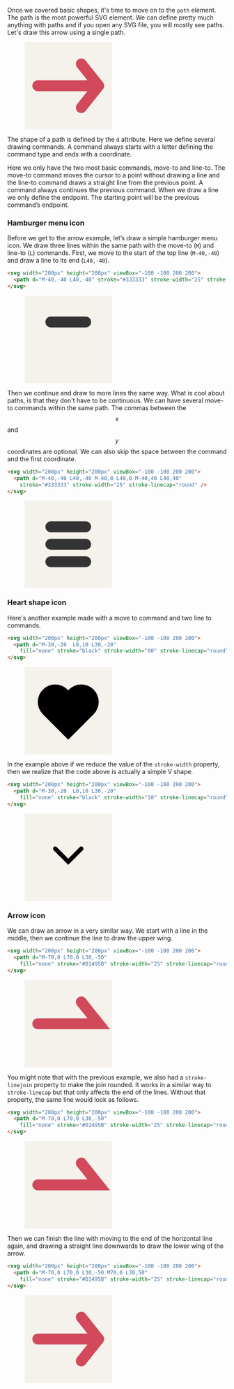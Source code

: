 Once we covered basic shapes, it's time to move on to the `path` element. The path is the most powerful SVG element. We can define pretty much anything with paths and if you open any SVG file, you will mostly see paths. Let's draw this arrow using a single path.

<figure>
<svg width="200px" height="200px" viewBox="-100 -100 200 200">
  <rect x="-100" y="-100" width="200" height="200" fill="#F5F1EB"/>
  <path d="M-70,0 L70,0 L30,-50 M70,0 L30,50" 
    fill="none" stroke="#D1495B" stroke-width="25" stroke-linecap="round" stroke-linejoin="round" />
</svg>
</figure>

The shape of a path is defined by the `d` attribute. Here we define several drawing commands. A command always starts with a letter defining the command type and ends with a coordinate.

Here we only have the two most basic commands, move-to and line-to. The move-to command moves the cursor to a point without drawing a line and the line-to command draws a straight line from the previous point. A command always continues the previous command. When we draw a line we only define the endpoint. The starting point will be the previous command’s endpoint.

### Hamburger menu icon

Before we get to the arrow example, let’s draw a simple hamburger menu icon. We draw three lines within the same path with the move-to (`M`) and line-to (`L`) commands. First, we move to the start of the top line (`M-40,-40`) and draw a line to its end (`L40,-40`).

```html
<svg width="200px" height="200px" viewBox="-100 -100 200 200">
  <path d="M-40,-40 L40,-40" stroke="#333333" stroke-width="25" stroke-linecap="round" />
</svg>
```

<figure>
<svg width="200px" height="200px" viewBox="-100 -100 200 200">
  <rect x="-100" y="-100" width="200" height="200" fill="#F5F1EB"/>
  <path d="M-40,-40 L40,-40" stroke="#333333" stroke-width="25" stroke-linecap="round" />
</svg>
</figure>

Then we continue and draw to more lines the same way. What is cool about paths, is that they don't have to be continuous. We can have several move-to commands within the same path. The commas between the $$x$$ and $$y$$ coordinates are optional. We can also skip the space between the command and the first coordinate.

```html
<svg width="200px" height="200px" viewBox="-100 -100 200 200">
  <path d="M-40,-40 L40,-40 M-40,0 L40,0 M-40,40 L40,40" 
    stroke="#333333" stroke-width="25" stroke-linecap="round" />
</svg>
```

<figure>
<svg width="200px" height="200px" viewBox="-100 -100 200 200">
  <rect x="-100" y="-100" width="200" height="200" fill="#F5F1EB"/>
  <path d="M-40,-40 L40,-40 M-40,0 L40,0 M-40,40 L40,40" 
    stroke="#333333" stroke-width="25" stroke-linecap="round" />
</svg>
</figure>

### Heart shape icon

Here's another example made with a move to command and two line to commands.

```html
<svg width="200px" height="200px" viewBox="-100 -100 200 200">
  <path d="M-30,-20  L0,10 L30,-20" 
    fill="none" stroke="black" stroke-width="80" stroke-linecap="round" />
</svg>
```

<figure>
<svg width="200px" height="200px" viewBox="-100 -100 200 200">
  <rect x="-100" y="-100" width="200" height="200" fill="#F5F1EB"/>
  <path d="M-30,-20  L0,10 L30,-20" 
    fill="none" stroke="black" stroke-width="80" stroke-linecap="round" />
</svg>
</figure>

In the example above if we reduce the value of the `stroke-width` property, then we realize that the code above is actually a simple V shape.

```html
<svg width="200px" height="200px" viewBox="-100 -100 200 200">
  <path d="M-30,-20  L0,10 L30,-20" 
    fill="none" stroke="black" stroke-width="10" stroke-linecap="round" />
</svg>
```

<figure>
<svg width="200px" height="200px" viewBox="-100 -100 200 200">
  <rect x="-100" y="-100" width="200" height="200" fill="#F5F1EB"/>
  <path d="M-30,-20  L0,10 L30,-20" 
    fill="none" stroke="black" stroke-width="10" stroke-linecap="round" />
</svg>
</figure>

### Arrow icon

We can draw an arrow in a very similar way. We start with a line in the middle, then we continue the line to draw the upper wing.

```html
<svg width="200px" height="200px" viewBox="-100 -100 200 200">
  <path d="M-70,0 L70,0 L30,-50" 
    fill="none" stroke="#D1495B" stroke-width="25" stroke-linecap="round" stroke-linejoin="round" />
</svg>
```

<figure>
<svg width="200px" height="200px" viewBox="-100 -100 200 200">
  <rect x="-100" y="-100" width="200" height="200" fill="#F5F1EB"/>
  <path d="M-70,0 L70,0 L30,-50" 
    fill="none" stroke="#D1495B" stroke-width="25" stroke-linecap="round" />
</svg>
</figure>

You might note that with the previous example, we also had a `stroke-linejoin` property to make the join rounded. It works in a similar way to `stroke-linecap` but that only affects the end of the lines. Without that property, the same line would look as follows.

```html
<svg width="200px" height="200px" viewBox="-100 -100 200 200">
  <path d="M-70,0 L70,0 L30,-50" 
    fill="none" stroke="#D1495B" stroke-width="25" stroke-linecap="round" />
</svg>
```

<figure>
<svg width="200px" height="200px" viewBox="-100 -100 200 200">
  <rect x="-100" y="-100" width="200" height="200" fill="#F5F1EB"/>
  <path d="M-70,0 L70,0 L30,-50" 
    fill="none" stroke="#D1495B" stroke-width="25" stroke-linecap="round" />
</svg>
</figure>

Then we can finish the line with moving to the end of the horizontal line again, and drawing a straight line downwards to draw the lower wing of the arrow.

```html
<svg width="200px" height="200px" viewBox="-100 -100 200 200">
  <path d="M-70,0 L70,0 L30,-50 M70,0 L30,50" 
    fill="none" stroke="#D1495B" stroke-width="25" stroke-linecap="round" stroke-linejoin="round" />
</svg>
```

<figure>
<svg width="200px" height="200px" viewBox="-100 -100 200 200">
  <rect x="-100" y="-100" width="200" height="200" fill="#F5F1EB"/>
  <path d="M-70,0 L70,0 L30,-50 M70,0 L30,50" 
    fill="none" stroke="#D1495B" stroke-width="25" stroke-linecap="round" stroke-linejoin="round" />
</svg>
</figure>